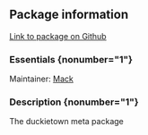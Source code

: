 <div id='duckietown-autogenerated' markdown='1'>


<!-- do not edit this file, autogenerated -->

## Package information 

[Link to package on Github](github:org=duckietown,repo=Software,path=00-infrastructure/duckietown,branch=master18)

### Essentials {nonumber="1"}

Maintainer: [Mack](mailto:mack@duckietown.org)

### Description {nonumber="1"}

The duckietown meta package



</div>

